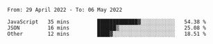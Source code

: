 <!--START_SECTION:waka-->

```text
From: 29 April 2022 - To: 06 May 2022

JavaScript   35 mins         █████████████▓░░░░░░░░░░░   54.38 %
JSON         16 mins         ██████▒░░░░░░░░░░░░░░░░░░   25.08 %
Other        12 mins         ████▓░░░░░░░░░░░░░░░░░░░░   18.51 %
```

<!--END_SECTION:waka-->
